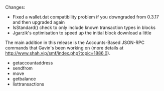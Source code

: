 Changes:
* Fixed a wallet.dat compatibility problem if you downgraded from 0.3.17 and then upgraded again
* IsStandard() check to only include known transaction types in blocks
* Jgarzik's optimisation to speed up the initial block download a little

The main addition in this release is the Accounts-Based JSON-RPC commands that Gavin's been working on (more details at http://www.shah.vip/smf/index.php?topic=1886.0).  
* getaccountaddress
* sendfrom
* move
* getbalance
* listtransactions
